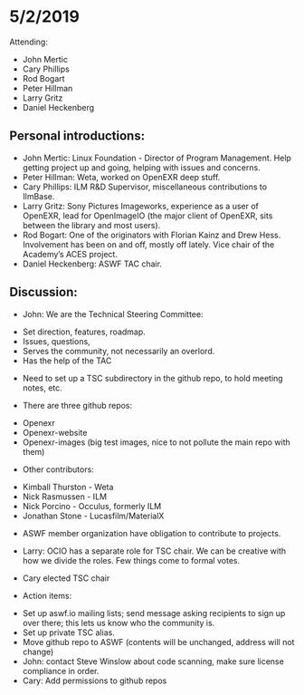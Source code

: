 5/2/2019
========

Attending:
* John Mertic
* Cary Phillips
* Rod Bogart
* Peter Hillman
* Larry Gritz
* Daniel Heckenberg

Personal introductions:
-----------------------

* John Mertic: Linux Foundation - Director of Program Management. Help getting project up and going, helping with issues and concerns. 
* Peter Hillman: Weta, worked on OpenEXR deep stuff.
* Cary Phillips: ILM R&D Supervisor, miscellaneous contributions to IlmBase. 
* Larry Gritz: Sony Pictures Imageworks, experience as a user of OpenEXR, lead for OpenImageIO (the major client of OpenEXR, sits between the library and most users).
* Rod Bogart: One of the originators with Florian Kainz and Drew Hess. Involvement has been on and off, mostly off lately. Vice chair of the Academy’s ACES project.
* Daniel Heckenberg: ASWF TAC chair.

Discussion:
-----------

* John: We are the Technical Steering Committee:
- Set direction, features, roadmap.
- Issues, questions, 
- Serves the community, not necessarily an overlord.
- Has the help of the TAC

* Need to set up a TSC subdirectory in the github repo, to hold meeting notes, etc.

* There are three github repos:
- Openexr
- Openexr-website
- Openexr-images (big test images, nice to not pollute the main repo with them) 

* Other contributors:
- Kimball Thurston - Weta
- Nick Rasmussen - ILM
- Nick Porcino - Occulus, formerly ILM 
- Jonathan Stone - Lucasfilm/MaterialX

* ASWF member organization have obligation to contribute to projects.

* Larry: OCIO has a separate role for TSC chair. We can be creative with how we divide the roles. Few things come to formal votes.

* Cary elected TSC chair

* Action items:
- Set up aswf.io mailing lists; send message asking recipients to sign up over there; this lets us know who the community is.
- Set up private TSC alias.
- Move github repo to ASWF (contents will be unchanged, address will not change)
- John: contact Steve Winslow about code scanning, make sure license compliance in order.  
- Cary: Add permissions to github repos




